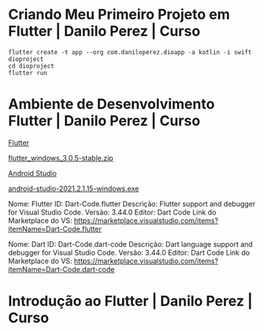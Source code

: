 # Criando Meu Primeiro Projeto em Flutter | Danilo Perez | Curso

```
flutter create -t app --org com.daniloperez.dioapp -a kotlin -i swift dioproject
cd dioproject
flutter run
```

# Ambiente de Desenvolvimento Flutter | Danilo Perez | Curso

[Flutter](https://flutter.dev/?gad_source=1&gclid=Cj0KCQiAvbm7BhC5ARIsAFjwNHsK3N41MotleC9zH1Y20RRbLPHmNShbkrOtcCygdb5xrGr9hJli1UUaAr3CEALw_wcB&gclsrc=aw.ds)

[flutter_windows_3.0.5-stable.zip](https://storage.googleapis.com/flutter_infra_release/releases/stable/windows/flutter_windows_3.0.5-stable.zip)

[Android Studio](https://developer.android.com/studio?gad_source=1&gclid=Cj0KCQiAvbm7BhC5ARIsAFjwNHs7ZYolynvJBfsuBcCWWfx4EPk27eGK2ainygVonOBTgo9mhHXsCKIaAmcMEALw_wcB&gclsrc=aw.ds&hl=pt-br)

[android-studio-2021.2.1.15-windows.exe](https://redirector.gvt1.com/edgedl/android/studio/install/2021.2.1.15/android-studio-2021.2.1.15-windows.exe)

Nome: Flutter
ID: Dart-Code.flutter
Descrição: Flutter support and debugger for Visual Studio Code.
Versão: 3.44.0
Editor: Dart Code
Link do Marketplace do VS: https://marketplace.visualstudio.com/items?itemName=Dart-Code.flutter

Nome: Dart
ID: Dart-Code.dart-code
Descrição: Dart language support and debugger for Visual Studio Code.
Versão: 3.44.0
Editor: Dart Code
Link do Marketplace do VS: https://marketplace.visualstudio.com/items?itemName=Dart-Code.dart-code

# Introdução ao Flutter | Danilo Perez | Curso
